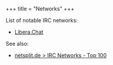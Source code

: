 +++
title = "Networks"
+++

List of notable IRC networks:

- [Libera.Chat](https://libera.chat)

See also:

- [netsplit.de > IRC Networks - Top 100](https://netsplit.de/networks/top100.php)
